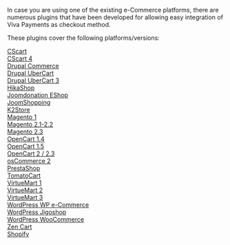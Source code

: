 In case you are using one of the existing e-Commerce platforms, there are numerous plugins that have been developed for allowing easy integration of Viva Payments as checkout method.

These plugins cover the following platforms/versions:

<a href="https://github.com/VivaPayments/API/tree/master/Plugins/cscart/cscart-vivawallet">CScart</a><br/>
<a href="https://github.com/VivaPayments/API/tree/master/Plugins/cscart/cscart4-vivawallet">CScart 4</a><br/>
<a href="https://github.com/VivaPayments/API/tree/master/Plugins/drupal/commerce_vivawallet-7.x-1.0/commerce_vivawallet">Drupal Commerce</a><br/>
<a href="https://github.com/VivaPayments/API/tree/master/Plugins/drupal/uc_vivawallet">Drupal UberCart</a><br/>
<a href="https://github.com/VivaPayments/API/tree/master/Plugins/drupal/uc3_vivawallet/uc_vivawallet">Drupal UberCart 3</a><br/>
<a href="https://github.com/VivaPayments/API/tree/master/Plugins/hikashop/plg_viva_hikashop">HikaShop</a><br/>
<a href="https://github.com/VivaPayments/API/tree/master/Plugins/joomla/joomdonation_eshop/os_viva">Joomdonation EShop</a><br/>
<a href="https://github.com/VivaPayments/API/tree/master/Plugins/joomla/joomshopping_viva">JoomShopping</a><br/>
<a href="https://github.com/VivaPayments/API/tree/master/Plugins/k2store/k2store-viva-payment">K2Store</a><br/>
<a href="https://github.com/VivaPayments/API/tree/master/Plugins/magento/magvivawallet">Magento 1</a><br/>
<a href="https://github.com/VivaPayments/API/tree/master/Plugins/magento/magento2_vivawallet">Magento 2.1-2.2</a><br/>
<a href="https://github.com/VivaPayments/API/tree/master/Plugins/magento/magento23_vivawallet">Magento 2.3</a><br/>
<a href="https://github.com/VivaPayments/API/tree/master/Plugins/opencart/OpenCart%201.4">OpenCart 1.4</a><br/>
<a href="https://github.com/VivaPayments/API/tree/master/Plugins/opencart/OpenCart%201.5">OpenCart 1.5</a><br/>
<a href="https://github.com/VivaPayments/API/tree/master/Plugins/opencart/OpenCart%202.0%20-%202.1%20-%202.2">OpenCart 2 / 2.3</a><br/>
<a href="https://github.com/VivaPayments/API/tree/master/Plugins/oscommerce/vivawallet">osCommerce 2</a><br/>
<a href="https://github.com/VivaPayments/API/tree/master/Plugins/prestashop/vivawallet">PrestaShop</a><br/>
<a href="https://github.com/VivaPayments/API/tree/master/Plugins/tomatocart/vivawallet">TomatoCart</a><br/>
<a href="https://github.com/VivaPayments/API/tree/master/Plugins/virtuemart/vm1_vivawallet">VirtueMart 1</a><br/>
<a href="https://github.com/VivaPayments/API/tree/master/Plugins/virtuemart/vm2_plugin_vivawallet">VirtueMart 2</a><br/>
<a href="https://github.com/VivaPayments/API/tree/master/Plugins/virtuemart/vm3_plugin_vivawallet">VirtueMart 3</a><br/>
<a href="https://github.com/VivaPayments/API/tree/master/Plugins/wordpress/WP%20e-Commerce%20vivawallet">WordPress WP e-Commerce</a><br/>
<a href="https://github.com/VivaPayments/API/tree/master/Plugins/wordpress/vivawallet-for-jigoshop">WordPress Jigoshop</a><br/>
<a href="https://github.com/VivaPayments/API/tree/master/Plugins/wordpress/vivawallet-for-woocommerce">WordPress WooCommerce</a><br/>
<a href="https://github.com/VivaPayments/API/tree/master/Plugins/zencart/vivawallet">Zen Cart</a><br/>
<a href="https://github.com/VivaPayments/API/wiki/Shopify-Integration">Shopify</a><br/>
